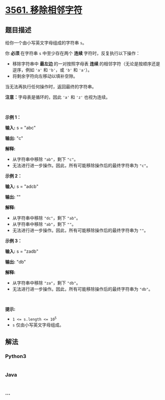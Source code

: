 # [3561. 移除相邻字符](https://leetcode.cn/problems/resulting-string-after-adjacent-removals)

## 题目描述

<!-- 这里写题目描述 -->

<p>给你一个由小写英文字母组成的字符串 <code>s</code>。</p>

<p>你&nbsp;<strong>必须&nbsp;</strong>在字符串 <code>s</code> 中至少存在两个&nbsp;<strong>连续&nbsp;</strong>字符时，反复执行以下操作：</p>

<ul>
	<li>移除字符串中&nbsp;<strong>最左边&nbsp;</strong>的一对按照字母表&nbsp;<strong>连续&nbsp;</strong>的相邻字符（无论是按顺序还是逆序，例如 <code>'a'</code> 和 <code>'b'</code>，或 <code>'b'</code> 和 <code>'a'</code>）。</li>
	<li>将剩余字符向左移动以填补空隙。</li>
</ul>

<p>当无法再执行任何操作时，返回最终的字符串。</p>

<p><strong>注意：</strong>字母表是循环的，因此 <code>'a'</code> 和 <code>'z'</code> 也视为连续。</p>

<p>&nbsp;</p>

<p><strong class="example">示例 1：</strong></p>

<div class="example-block">
<p><strong>输入:</strong> <span class="example-io">s = "abc"</span></p>

<p><strong>输出:</strong> <span class="example-io">"c"</span></p>

<p><strong>解释:</strong></p>

<ul>
	<li>从字符串中移除 <code>"ab"</code>，剩下 <code>"c"</code>。</li>
	<li>无法进行进一步操作。因此，所有可能移除操作后的最终字符串为 <code>"c"</code>。</li>
</ul>
</div>

<p><strong class="example">示例 2：</strong></p>

<div class="example-block">
<p><strong>输入:</strong> <span class="example-io">s = "adcb"</span></p>

<p><strong>输出:</strong> <span class="example-io">""</span></p>

<p><strong>解释:</strong></p>

<ul>
	<li>从字符串中移除 <code>"dc"</code>，剩下 <code>"ab"</code>。</li>
	<li>从字符串中移除 <code>"ab"</code>，剩下 <code>""</code>。</li>
	<li>无法进行进一步操作。因此，所有可能移除操作后的最终字符串为 <code>""</code>。</li>
</ul>
</div>

<p><strong class="example">示例 3：</strong></p>

<div class="example-block">
<p><strong>输入:</strong> <span class="example-io">s = "zadb"</span></p>

<p><strong>输出:</strong> <span class="example-io">"db"</span></p>

<p><strong>解释:</strong></p>

<ul>
	<li>从字符串中移除 <code>"za"</code>，剩下 <code>"db"</code>。</li>
	<li>无法进行进一步操作。因此，所有可能移除操作后的最终字符串为 <code>"db"</code>。</li>
</ul>
</div>

<p>&nbsp;</p>

<p><strong>提示:</strong></p>

<ul>
	<li><code>1 &lt;= s.length &lt;= 10<sup>5</sup></code></li>
	<li><code>s</code> 仅由小写英文字母组成。</li>
</ul>


## 解法

<!-- 这里可写通用的实现逻辑 -->

<!-- tabs:start -->

### **Python3**

<!-- 这里可写当前语言的特殊实现逻辑 -->

```python

```

### **Java**

<!-- 这里可写当前语言的特殊实现逻辑 -->

```java

```

### **...**

```

```

<!-- tabs:end -->
